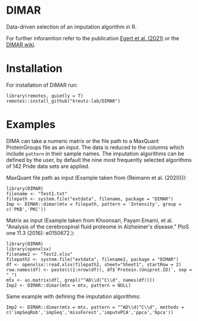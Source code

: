 # DIMAR
Data-driven selection of an imputation algorithm in R. 

For further inforamtion refer to the publication [Egert et al. (2021)](https://pubs.acs.org/doi/abs/10.1021/acs.jproteome.1c00119) or the [DIMAR wiki](https://github.com/kreutz-lab/DIMAR/wiki).

# Installation

For installation of DIMAR run:
```
library(remotes, quietly = T)
remotes::install_github("kreutz-lab/DIMAR")
```

# Examples

DIMA can take a numeric matrix or the file path to a MaxQuant ProteinGroups file as an input. The data is reduced to the columns which include `pattern` in their sample names. The imputation algorithms can be defined by the user, by default the nine most frequently selected algorithms of 142 Pride data sets are applied.

MaxQuant file path as input (Example taken from (Reimann et al. (2020))):
```
library(DIMAR)
filename <- "Test1.txt"
filepath <- system.file("extdata", filename, package = "DIMAR")
Imp <- DIMAR::dimar(mtx = filepath, pattern = 'Intensity', group = c('PKB','PKC'))
```

Matrix as input 
(Example taken from Khoonsari, Payam Emami, et al. "Analysis of the cerebrospinal fluid proteome in Alzheimer's disease." PloS one 11.3 (2016): e0150672.): 

```
library(DIMAR)
library(openxlsx)
filename2 <- "Test2.xlsx"
filepath2 <- system.file("extdata", filename2, package = "DIMAR")
df <- openxlsx::read.xlsx(filepath2, sheet="Sheet1", startRow = 2) 
row.names(df) <- paste(c(1:nrow(df)), df$`Protein.(Uniprot.ID)`, sep = "_") 
mtx <- as.matrix(df[, grepl("^AD\\d|^C\\d", names(df))])
Imp2 <- DIMAR::dimar(mtx = mtx, pattern = NULL)
```
Same example with defining the imputation algorithms:
```
Imp2 <- DIMAR::dimar(mtx = mtx, pattern = "^AD\\d|^C\\d", methods = c('impSeqRob','impSeq','missForest','imputePCA','ppca','bpca'))
```
